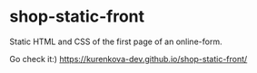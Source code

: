 # shop-static-front
Static HTML and CSS of the first page of an online-form.

Go check it:) https://kurenkova-dev.github.io/shop-static-front/ 
